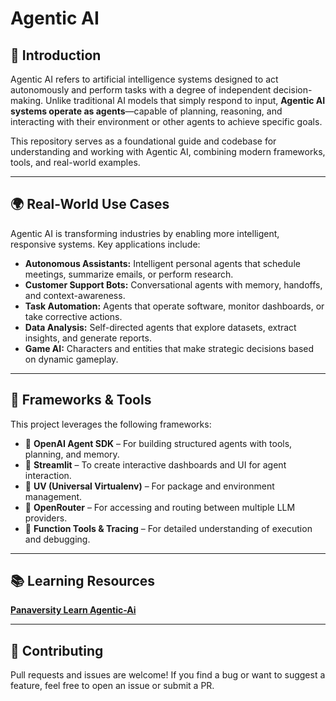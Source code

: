 # Agentic AI

## 📘 Introduction

Agentic AI refers to artificial intelligence systems designed to act autonomously and perform tasks with a degree of independent decision-making. Unlike traditional AI models that simply respond to input, **Agentic AI systems operate as agents**—capable of planning, reasoning, and interacting with their environment or other agents to achieve specific goals.

This repository serves as a foundational guide and codebase for understanding and working with Agentic AI, combining modern frameworks, tools, and real-world examples.

---

## 🌍 Real-World Use Cases

Agentic AI is transforming industries by enabling more intelligent, responsive systems. Key applications include:

- **Autonomous Assistants:** Intelligent personal agents that schedule meetings, summarize emails, or perform research.
- **Customer Support Bots:** Conversational agents with memory, handoffs, and context-awareness.
- **Task Automation:** Agents that operate software, monitor dashboards, or take corrective actions.
- **Data Analysis:** Self-directed agents that explore datasets, extract insights, and generate reports.
- **Game AI:** Characters and entities that make strategic decisions based on dynamic gameplay.

---

## 🧰 Frameworks & Tools

This project leverages the following frameworks:

- 🔹 **OpenAI Agent SDK** – For building structured agents with tools, planning, and memory.
- 🔹 **Streamlit** – To create interactive dashboards and UI for agent interaction.
- 🔹 **UV (Universal Virtualenv)** – For package and environment management.
- 🔹 **OpenRouter** – For accessing and routing between multiple LLM providers.
- 🔹 **Function Tools & Tracing** – For detailed understanding of execution and debugging.

- ---

## 📚 Learning Resources

**[Panaversity Learn Agentic-Ai](https://github.com/panaversity/learn-agentic-ai/tree/main)**

---

## 🙌 Contributing

Pull requests and issues are welcome! If you find a bug or want to suggest a feature, feel free to open an issue or submit a PR.
